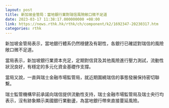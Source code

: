 ```yaml
---
layout: post
title: 新加坡金管局：當地銀行業對瑞信風險敞口微不足道
date: 2023-03-17 11:38:17.000000000 +08:00
link: https://news.rthk.hk/rthk/ch/component/k2/1692347-20230317.htm
categories: rthk
---
```


新加坡金管局表示，當地銀行體系仍然穩健及有韌性，各銀行已確認對瑞信的風險敞口微不足道。

當局表示，新加坡銀行業資本充足，定期對信貸及其他風險進行壓力測試，流動性狀況良好，有穩定的多元化資金基礎作支撐。

當局又說，一直與瑞士金融市場監管局，就近期圍繞瑞信的事態發展保持密切聯繫。

瑞士監管機構早前承諾向瑞信提供流動性支持，瑞士金融市場監管局及瑞士央行均表示，沒有跡象顯示美國銀行業動盪，為當地銀行帶來直接蔓延風險。
